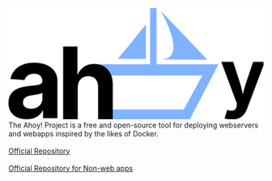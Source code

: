 ![Logo](/assets/ahoy.svg)
The Ahoy! Project is a free and open-source tool for deploying webservers and webapps inspired by the likes of Docker.\
\
[Official Repository](https://github.com/ahoyproject/ahoy)\
\
[Official Repository for Non-web apps](https://github.com/ahoyproject/metal)

